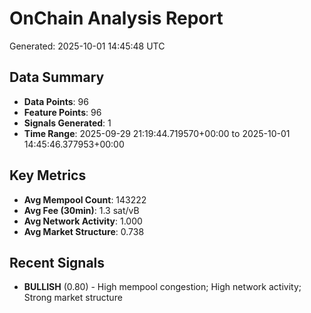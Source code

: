 # OnChain Analysis Report
Generated: 2025-10-01 14:45:48 UTC

## Data Summary
- **Data Points**: 96
- **Feature Points**: 96
- **Signals Generated**: 1
- **Time Range**: 2025-09-29 21:19:44.719570+00:00 to 2025-10-01 14:45:46.377953+00:00

## Key Metrics
- **Avg Mempool Count**: 143222
- **Avg Fee (30min)**: 1.3 sat/vB
- **Avg Network Activity**: 1.000
- **Avg Market Structure**: 0.738

## Recent Signals
- **BULLISH** (0.80) - High mempool congestion; High network activity; Strong market structure
